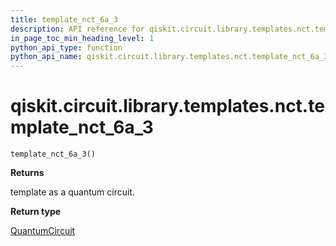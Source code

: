 ```yaml
---
title: template_nct_6a_3
description: API reference for qiskit.circuit.library.templates.nct.template_nct_6a_3
in_page_toc_min_heading_level: 1
python_api_type: function
python_api_name: qiskit.circuit.library.templates.nct.template_nct_6a_3
---
```


<span id="qiskit-circuit-library-templates-nct-template-nct-6a-3" />

# qiskit.circuit.library.templates.nct.template\_nct\_6a\_3

<span id="qiskit.circuit.library.templates.nct.template_nct_6a_3" />

`template_nct_6a_3()`

**Returns**

template as a quantum circuit.

**Return type**

[QuantumCircuit](qiskit.circuit.QuantumCircuit "qiskit.circuit.QuantumCircuit")

